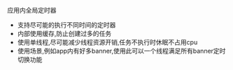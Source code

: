 应用内全局定时器

* 支持尽可能的执行不同时间的定时器
* 内部使用缓存,防止创建过多的任务
* 使用单线程,尽可能减少线程资源开销,任务不执行时休眠不占用cpu
* 使用场景,例如app内有好多banner,使用此可以一个线程满足所有banner定时切换功能